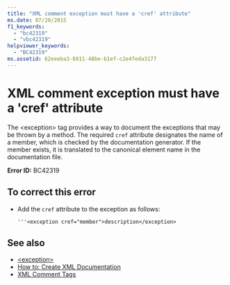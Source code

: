 ```yaml
---
title: "XML comment exception must have a 'cref' attribute"
ms.date: 07/20/2015
f1_keywords: 
  - "bc42319"
  - "vbc42319"
helpviewer_keywords: 
  - "BC42319"
ms.assetid: 62eeeba3-6811-48be-b1ef-c2e4feda3177
---
```

# XML comment exception must have a 'cref' attribute
The \<exception> tag provides a way to document the exceptions that may be thrown by a method. The required `cref` attribute designates the name of a member, which is checked by the documentation generator. If the member exists, it is translated to the canonical element name in the documentation file.  
  
 **Error ID:** BC42319  
  
## To correct this error  
  
- Add the `cref` attribute to the exception as follows:  
  
    ```  
    '''<exception cref="member">description</exception>  
    ```  
  
## See also

- [\<exception>](../../../visual-basic/language-reference/xmldoc/exception.md)
- [How to: Create XML Documentation](../../../visual-basic/programming-guide/program-structure/how-to-create-xml-documentation.md)
- [XML Comment Tags](../../../visual-basic/language-reference/xmldoc/index.md)
